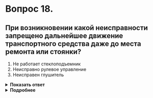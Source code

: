 # Вопрос 18.

## При возникновении какой неисправности запрещено дальнейшее движение транспортного средства даже до места ремонта или стоянки?

1. Не работает стеклоподъемник
2. Неисправно рулевое управление
3. Неисправен глушитель

<details>
<summary><b>Показать ответ</b></summary>
Правильный ответ: 2
</details>
<details>
<summary><b>Подробнее</b></summary>
При неисправности рулевого управления движение представляет явную опасность, поэтому запрещено.
(Пункт 2.3.1 ПДД)
</details>